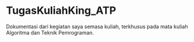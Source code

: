 # TugasKuliahKing_ATP
Dokumentasi dari kegiatan saya semasa kuliah, terkhusus pada mata kuliah Algoritma dan Teknik Pemrograman.
